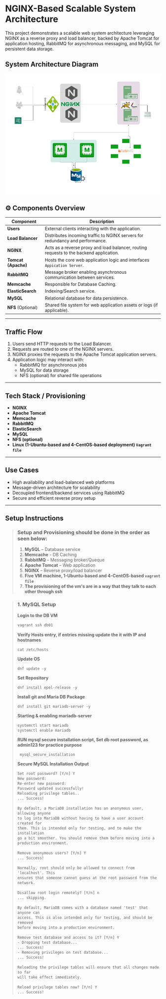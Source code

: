 # NGINX-Based Scalable System Architecture
This project demonstrates a scalable web system architecture leveraging NGINX as a reverse proxy and load balancer, backed by Apache Tomcat for application hosting, RabbitMQ for asynchronous messaging, and MySQL for persistent data storage.

## System Architecture Diagram
![System Architecture](images/system_architecture.png)


## ⚙️ Components Overview

| Component        | Description |
|------------------|-------------|
| **Users**        | External clients interacting with the application. |
| **Load Balancer**| Distributes incoming traffic to NGINX servers for redundancy and performance. |
| **NGINX**        | Acts as a reverse proxy and load balancer, routing requests to the backend application. |
| **Tomcat (Apache)** | Hosts the core web application logic and interfaces `Appication Server`. |
| **RabbitMQ**     | Message broker enabling asynchronous communication between services. |
|**Memcache**| Responsible for Database Caching. |
|**ElasticSearch**| Indexing/Search service. |
| **MySQL**        | Relational database for data persistence. |
| **NFS** (Optional)| Shared file system for web application assets or logs (if applicable). |


---

## Traffic Flow

1. Users send HTTP requests to the Load Balancer.
2. Requests are routed to one of the NGINX servers.
3. NGINX proxies the requests to the Apache Tomcat application servers.
4. Application logic may interact with:
   - RabbitMQ for asynchronous jobs
   - MySQL for data storage
   - NFS (optional) for shared file operations

---

## Tech Stack / Provisioning

- **NGINX**
- **Apache Tomcat**
- **Memcache**
- **RabbitMQ**
- **ElasticSearch**
- **MySQL**
- **NFS (optional)**
- **Linux (1-Ubuntu-based and 4-CentOS-based deployment) `Vagrant file`**

---

## Use Cases

- High availability and load-balanced web platforms
- Message-driven architecture for scalability
- Decoupled frontend/backend services using RabbitMQ
- Secure and efficient reverse proxy setup

---

## Setup Instructions
> ### Setup and Provisioning should be done in the order as seen below:  
>1. **MySQL** – Database service  
>2. **Memcache** - DB Caching
>3. **RabbitMQ** – Messaging broker/Queque 
>4. **Apache Tomcat** – Web application 
>5. **NGINX** – Reverse proxy/load balancer
>6.  **Five VM machine, 1-Ubuntu-based and 4-CentOS-based `vagrant file`**
>7.  **The provisioning of the vm's are in a way that they talk to each other through ssh**

>### 1. MySQL Setup
> **Login to the DB VM**
> 
> ```bash
> vagrant ssh db01
> ```
> **Verify Hosts entry, if entries missing update the it with IP and hostnames**
> 
> ```shell
> cat /etc/hosts
>```
> **Update OS**
> 
> ```shell
> dnf update -y
> ```
> **Set Repository**
> ```shell
> dnf install epel-release -y
> ```
> 
> 
> **Install git and Maria DB Package**
>```shell
> dnf install git mariadb-server -y
>```
> **Starting & enabling mariadb-server**
> ```shell
> systemctl start mariadb
> systemctl enable mariadb
> ```
> **RUN mysql secure installation script, Set db root password, as admin123 for practice purpose**
> 
> ```shell
>  mysql_secure_installation
> ```
> **Secure MySQL Installation Output**
>
> ```plaintext
> Set root password? [Y/n] Y
> New password:
> Re-enter new password:
> Password updated successfully!
> Reloading privilege tables..
> ... Success!
> 
> By default, a MariaDB installation has an anonymous user, allowing anyone
> to log into MariaDB without having to have a user account created for
> them. This is intended only for testing, and to make the installation
> go a bit smoother. You should remove them before moving into a
> production environment.
> 
> Remove anonymous users? [Y/n] Y
> ... Success!
> 
> Normally, root should only be allowed to connect from 'localhost'. This
> ensures that someone cannot guess at the root password from the network.
> 
> Disallow root login remotely? [Y/n] n
> ... skipping.
> 
> By default, MariaDB comes with a database named 'test' that anyone can
> access. This is also intended only for testing, and should be removed
> before moving into a production environment.
> 
> Remove test database and access to it? [Y/n] Y
> - Dropping test database...
> ... Success!
> - Removing privileges on test database...
> ... Success!
> 
> Reloading the privilege tables will ensure that all changes made so far
> will take effect immediately.
> 
> Reload privilege tables now? [Y/n] Y
> ... Success!
> ```






